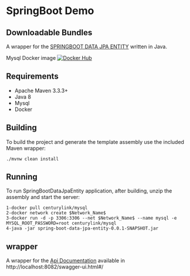 # SpringBoot Demo

## Downloadable Bundles

A wrapper for the [SPRINGBOOT DATA JPA ENTITY](https://github.com/atteif/SpringDemo.git) written in Java.

Mysql Docker image 
[![Docker Hub](https://img.shields.io/docker/pulls/centurylink/mysql?label=docker%20pull%20mysql)](https://hub.docker.com/r/centurylink/mysql/)

## Requirements

* Apache Maven 3.3.3+
* Java 8
* Mysql
* Docker

## Building

To build the project and generate the template assembly use the included Maven wrapper:

    ./mvnw clean install
    
## Running

To run SpringBootDataJpaEntity application, after building, unzip the assembly and start the server:

    1-docker pull centurylink/mysql
    2-docker network create $Network_Name$
    3-docker run -d -p 3306:3306 --net $Network_Name$ --name mysql -e MYSQL_ROOT_PASSWORD=root centurylink/mysql
    4-java -jar spring-boot-data-jpa-entity-0.0.1-SNAPSHOT.jar
## wrapper 

A wrapper for the [Api Documentation](http://localhost:8082/swagger-ui.html#/) available in http://localhost:8082/swagger-ui.html#/
        

